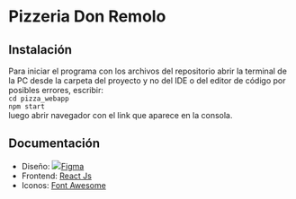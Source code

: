 # Pizzeria Don Remolo
## Instalación
Para iniciar el programa con los archivos del repositorio abrir la terminal de la PC desde la carpeta del proyecto y no del IDE o del editor de código por posibles errores, escribir: <br>
```cd pizza_webapp```<br>
```npm start```<br>
luego abrir navegador con el link que aparece en la consola.
## Documentación
- Diseño: <img src="https://img.icons8.com/color/16/000000/figma--v1.png"/>[Figma](https://www.figma.com/file/O9gJZl5IHlSs5aJGEo27v8/Pizzería?node-id=17%3A2)
- Frontend: [React Js](https://es.reactjs.org/ "React Js")
- Iconos: [Font Awesome](https://react-icons.github.io/react-icons/icons?name=fa "Font Awesome")
<!-- ## Autores
- Alejandro Zapata
- Robert
- Ornella Meneghini
- Thay
- Agreguense por fa!!
## Licencia
El proyecto es open-source. -->